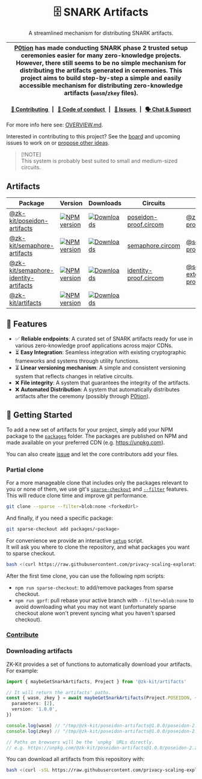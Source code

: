 <p align="center">
    <h1 align="center">
        🗄️ SNARK Artifacts
    </h1>
    <p align="center">A streamlined mechanism for distributing SNARK artifacts.</p>
</p>

| [P0tion](https://github.com/privacy-scaling-explorations/p0tion) has made conducting SNARK phase 2 trusted setup ceremonies easier for many zero-knowledge projects. However, there still seems to be no simple mechanism for distributing the artifacts generated in ceremonies. This project aims to build step-by-step a simple and easily accessible mechanism for distributing zero-knowledge artifacts (`wasm`/`zkey` files). |
| ----------------------------------------------------------------------------------------------------------------------------------------------------------------------------------------------------------------------------------------------------------------------------------------------------------------------------------------------------------------------------------------------------------------------------------- |

<div align="center">
    <h4>
        <a href="/CONTRIBUTING.md">
            👥 Contributing
        </a>
        <span>&nbsp;&nbsp;|&nbsp;&nbsp;</span>
        <a href="/CODE_OF_CONDUCT.md">
            🤝 Code of conduct
        </a>
        <span>&nbsp;&nbsp;|&nbsp;&nbsp;</span>
        <a href="https://github.com/privacy-scaling-explorations/snark-artifacts/issues/new/choose">
            🔎 Issues
        </a>
        <span>&nbsp;&nbsp;|&nbsp;&nbsp;</span>
        <a href="https://discord.com/invite/sF5CT5rzrR">
            🗣️ Chat &amp; Support
        </a>
    </h4>
</div>

For more info here see: [OVERVIEW.md](https://github.com/privacy-scaling-explorations/snark-artifacts/blob/main/OVERVIEW.md).

Interested in contributing to this project? See the [board](https://github.com/orgs/privacy-scaling-explorations/projects/45/views/1) and upcoming issues to work on or [propose other ideas](https://github.com/privacy-scaling-explorations/snark-artifacts/issues).

> [!NOTE]\
> This system is probably best suited to small and medium-sized circuits.

## Artifacts

<table>
    <thead>
      <th>Package</th>
      <th>Version</th>
      <th>Downloads</th>
      <th>Circuits</th>
      <th>JS library</th>
    <thead>
    <tbody>
        <tr>
            <td>
                <a href="https://github.com/privacy-scaling-explorations/snark-artifacts/tree/main/packages/poseidon">
                    @zk-kit/poseidon-artifacts
                </a>
            </td>
            <td>
                <!-- NPM version -->
                <a href="https://npmjs.org/package/@zk-kit/poseidon-artifacts">
                    <img src="https://img.shields.io/npm/v/@zk-kit/poseidon-artifacts.svg?style=flat-square" alt="NPM version" />
                </a>
            </td>
            <td>
                <!-- Downloads -->
                <a href="https://npmjs.org/package/@zk-kit/poseidon-artifacts">
                    <img src="https://img.shields.io/npm/dm/@zk-kit/poseidon-artifacts.svg?style=flat-square" alt="Downloads" />
                </a>
            </td>
            <td>
                <a href="https://github.com/privacy-scaling-explorations/zk-kit.circom/blob/main/packages/poseidon-proof/src/poseidon-proof.circom">
                    poseidon-proof.circom
                </a>
            </td>
            <td>
                <a href="https://github.com/privacy-scaling-explorations/zk-kit/tree/main/packages/poseidon-proof">
                    @zk-kit/poseidon-proof
                </a>
            </td>
        </tr>
        <tr>
            <td>
                <a href="https://github.com/privacy-scaling-explorations/snark-artifacts/tree/main/packages/semaphore">
                    @zk-kit/semaphore-artifacts
                </a>
            </td>
            <td>
                <!-- NPM version -->
                <a href="https://npmjs.org/package/@zk-kit/semaphore-artifacts">
                    <img src="https://img.shields.io/npm/v/@zk-kit/semaphore-artifacts.svg?style=flat-square" alt="NPM version" />
                </a>
            </td>
            <td>
                <!-- Downloads -->
                <a href="https://npmjs.org/package/@zk-kit/semaphore-artifacts">
                    <img src="https://img.shields.io/npm/dm/@zk-kit/semaphore-artifacts.svg?style=flat-square" alt="Downloads" />
                </a>
            </td>
            <td>
                <a href="https://github.com/semaphore-protocol/semaphore/blob/main/packages/circuits/src/semaphore.circom">
                    semaphore.circom
                </a>
            </td>
            <td>
                <a href="https://github.com/semaphore-protocol/semaphore/tree/main/packages/proof">
                    @semaphore-protocol/proof
                </a>
            </td>
        </tr>
        <tr>
            <td>
                <a href="https://github.com/privacy-scaling-explorations/snark-artifacts/tree/main/packages/semaphore-identity">
                    @zk-kit/semaphore-identity-artifacts
                </a>
            </td>
            <td>
                <!-- NPM version -->
                <a href="https://npmjs.org/package/@zk-kit/semaphore-identity-artifacts">
                    <img src="https://img.shields.io/npm/v/@zk-kit/semaphore-identity-artifacts.svg?style=flat-square" alt="NPM version" />
                </a>
            </td>
            <td>
                <!-- Downloads -->
                <a href="https://npmjs.org/package/@zk-kit/semaphore-identity-artifacts">
                    <img src="https://img.shields.io/npm/dm/@zk-kit/semaphore-identity-artifacts.svg?style=flat-square" alt="Downloads" />
                </a>
            </td>
            <td>
                <a href="https://github.com/semaphore-protocol/extensions/blob/main/packages/identity-proof.circom/src/identity-proof.circom">
                    identity-proof.circom
                </a>
            </td>
            <td>
                <a href="https://github.com/semaphore-protocol/extensions/tree/main/packages/identity-proof">
                    @semaphore-extensions/identity-proof
                </a>
            </td>
        </tr>
        <tr>
            <td>
                <a href="https://github.com/privacy-scaling-explorations/snark-artifacts/tree/main/packages/artifacts">
                    @zk-kit/artifacts
                </a>
            </td>
            <td>
                <!-- NPM version -->
                <a href="https://npmjs.org/package/@zk-kit/artifacts">
                    <img src="https://img.shields.io/npm/v/@zk-kit/artifacts.svg?style=flat-square" alt="NPM version" />
                </a>
            </td>
            <td>
                <!-- Downloads -->
                <a href="https://npmjs.org/package/@zk-kit/artifacts">
                    <img src="https://img.shields.io/npm/dm/@zk-kit/artifacts.svg?style=flat-square" alt="Downloads" />
                </a>
            </td>
            <td>
            </td>
            <td>
            </td>
        </tr>
    <tbody>
</table>

## 🚀 Features

- ✅ **Reliable endpoints**: A curated set of SNARK artifacts ready for use in various zero-knowledge proof applications across major CDNs.
- ⏳ **Easy Integration**: Seamless integration with existing cryptographic frameworks and systems through utility functions.
- ⏳ **Linear versioning mechanism**: A simple and consistent versioning system that reflects changes in relative circuits.
- ❌ **File integrity**: A system that guarantees the integrity of the artifacts.
- ❌ **Automated Distribution**: A system that automatically distributes artifacts after the ceremony (possibly through [P0tion](https://github.com/privacy-scaling-explorations/p0tion)).

## 📜 Getting Started

To add a new set of artifacts for your project, simply add your NPM package to the [`packages`](https://github.com/privacy-scaling-explorations/snark-artifacts/tree/main/packages) folder. The packages are published on NPM and made available on your preferred CDN (e.g. https://unpkg.com).

You can also create [issue](https://github.com/privacy-scaling-explorations/snark-artifacts/issues/new/choose) and let the core contributors add your files.

### Partial clone

For a more manageable clone that includes only the packages relevant to you or none of them, we use git's [`sparse-checkout`](https://git-scm.com/docs/git-sparse-checkout) and [`--filter`](https://git-scm.com/docs/git-rev-list#Documentation/git-rev-list.txt---filterltfilter-specgt) features. This will reduce clone time and improve git performance.

```bash
git clone --sparse --filter=blob:none <forkedUrl>
```

And finally, if you need a specific package:

```bash
git sparse-checkout add packages/<package>
```

For convenience we provide an interactive [`setup`](https://github.com/privacy-scaling-explorations/snark-artifacts/tree/main/scripts/bin/setup) script.\
It will ask you where to clone the repository, and what packages you want to sparse checkout.

```bash
bash <(curl https://raw.githubusercontent.com/privacy-scaling-explorations/snark-artifacts/main/scripts/bin/setup.bash) fetch
```

After the first time clone, you can use the following npm scripts:

- `npm run sparse-checkout`: to add/remove packages from sparse checkout.
- `npm run gprf`: pull rebase your active branch with `--filter=blob:none` to avoid downloading what you may not want (unfortunately sparse checkout alone won't prevent syncing what you haven't sparsed checkout).

### [Contribute](./CONTRIBUTING.md)

### Downloading artifacts

ZK-Kit provides a set of functions to automatically download your artifacts. For example:

```ts
import { maybeGetSnarkArtifacts, Project } from '@zk-kit/artifacts'

// It will return the artifacts' paths.
const { wasm, zkey } = await maybeGetSnarkArtifacts(Project.POSEIDON, {
  parameters: [2],
  version: '1.0.0',
})

console.log(wasm) // "/tmp/@zk-kit/poseidon-artifacts@1.0.0/poseidon-2.wasm"
console.log(zkey) // "/tmp/@zk-kit/poseidon-artifacts@1.0.0/poseidon-2.zkey"

// Paths on browsers will be the `unpkg` URLs directly.
// e.g. https://unpkg.com/@zk-kit/poseidon-artifacts@1.0.0/poseidon-2.zkey
```

You can download all artifacts from this repository with:

```bash
bash <(curl -sSL https://raw.githubusercontent.com/privacy-scaling-explorations/snark-artifacts/main/scripts/bin/dowload-artifacts.bash) -h
```
